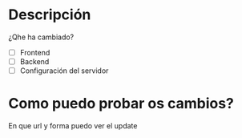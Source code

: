 # Descripción
¿Qhe ha cambiado?
- [ ] Frontend
- [ ] Backend
- [ ] Configuración del servidor

# Como puedo probar os cambios?
En que url y forma puedo ver el update

